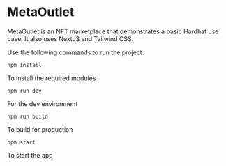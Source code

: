 # MetaOutlet

MetaOutlet is an NFT marketplace that demonstrates a basic Hardhat use case. It also uses NextJS and Tailwind CSS. 


Use the following commands to run the project:  
```
npm install 
```
To install the required modules
```
npm run dev
```
For the dev environment

```
npm run build
```
To build for production

```
npm start
```
To start the app
